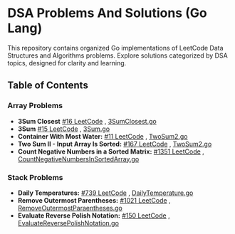 # DSA Problems And Solutions (Go Lang)

This repository contains organized Go implementations of LeetCode Data Structures and Algorithms problems. Explore solutions categorized by DSA topics, designed for clarity and learning.

## Table of Contents

### Array Problems

-   **3Sum Closest** [#16 LeetCode](https://leetcode.com/problems/3sum-closest/description/?envType=problem-list-v2&envId=array) , [3SumClosest.go](./Src/LeetCode/3SumClosest.go)
-   **3Sum** [#15 LeetCode](https://leetcode.com/problems/3sum/?envType=problem-list-v2&envId=array) , [3Sum.go](./Src/LeetCode/3Sum.go)
-   **Container With Most Water:** [#11 LeetCode](https://leetcode.com/problems/container-with-most-water/description/?envType=problem-list-v2&envId=array) , [TwoSum2.go](./Src/LeetCode/ContainerWithMostWater.go)
-   **Two Sum II - Input Array Is Sorted:** [#167 LeetCode](https://leetcode.com/problems/two-sum-ii-input-array-is-sorted/description/?envType=problem-list-v2&envId=array) , [TwoSum2.go](./Src/LeetCode/TwoSum2.go)
-   **Count Negative Numbers in a Sorted Matrix:** [#1351 LeetCode](https://leetcode.com/problems/count-negative-numbers-in-a-sorted-matrix/description/?envType=problem-list-v2&envId=array) , [CountNegativeNumbersInSortedArray.go](./Src/LeetCode/CountNegativeNumbersInSortedArray.go)


### Stack Problems

-   **Daily Temperatures:** [#739 LeetCode](https://leetcode.com/problems/daily-temperatures/description/) , [DailyTemperature.go](./Src/LeetCode//DailyTemperature.go)
-   **Remove Outermost Parentheses:** [#1021 LeetCode](https://leetcode.com/problems/remove-outermost-parentheses/description/) , [RemoveOutermostParaentheses.go](./Src/LeetCode/RemoveOutermostParaentheses.go)
-   **Evaluate Reverse Polish Notation:** [#150 LeetCode](https://leetcode.com/problems/evaluate-reverse-polish-notation/description/) , [EvaluateReversePolishNotation.go](./Src/LeetCode//EvaluateReversePolishNotation.go)

